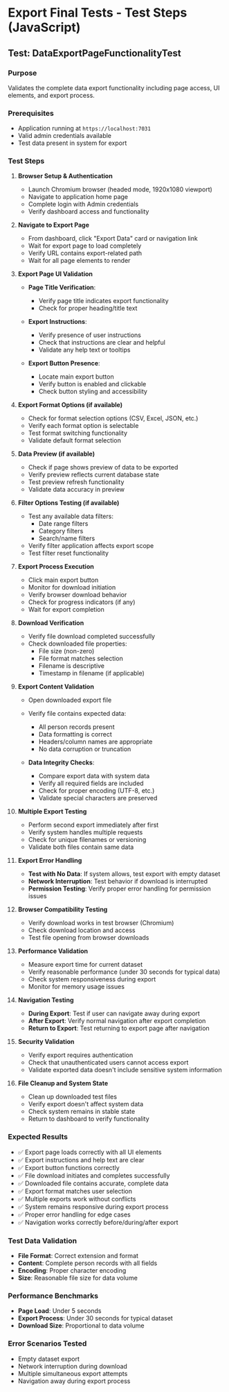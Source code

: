 # Export Final Tests - Test Steps (JavaScript)

## Test: DataExportPageFunctionalityTest

### Purpose
Validates the complete data export functionality including page access, UI elements, and export process.

### Prerequisites
- Application running at `https://localhost:7031`
- Valid admin credentials available
- Test data present in system for export

### Test Steps

1. **Browser Setup & Authentication**
   - Launch Chromium browser (headed mode, 1920x1080 viewport)
   - Navigate to application home page
   - Complete login with Admin credentials
   - Verify dashboard access and functionality

2. **Navigate to Export Page**
   - From dashboard, click "Export Data" card or navigation link
   - Wait for export page to load completely
   - Verify URL contains export-related path
   - Wait for all page elements to render

3. **Export Page UI Validation**
   - **Page Title Verification**:
     - Verify page title indicates export functionality
     - Check for proper heading/title text
   
   - **Export Instructions**:
     - Verify presence of user instructions
     - Check that instructions are clear and helpful
     - Validate any help text or tooltips
   
   - **Export Button Presence**:
     - Locate main export button
     - Verify button is enabled and clickable
     - Check button styling and accessibility

4. **Export Format Options (if available)**
   - Check for format selection options (CSV, Excel, JSON, etc.)
   - Verify each format option is selectable
   - Test format switching functionality
   - Validate default format selection

5. **Data Preview (if available)**
   - Check if page shows preview of data to be exported
   - Verify preview reflects current database state
   - Test preview refresh functionality
   - Validate data accuracy in preview

6. **Filter Options Testing (if available)**
   - Test any available data filters:
     - Date range filters
     - Category filters
     - Search/name filters
   - Verify filter application affects export scope
   - Test filter reset functionality

7. **Export Process Execution**
   - Click main export button
   - Monitor for download initiation
   - Verify browser download behavior
   - Check for progress indicators (if any)
   - Wait for export completion

8. **Download Verification**
   - Verify file download completed successfully
   - Check downloaded file properties:
     - File size (non-zero)
     - File format matches selection
     - Filename is descriptive
     - Timestamp in filename (if applicable)

9. **Export Content Validation**
   - Open downloaded export file
   - Verify file contains expected data:
     - All person records present
     - Data formatting is correct
     - Headers/column names are appropriate
     - No data corruption or truncation
   
   - **Data Integrity Checks**:
     - Compare export data with system data
     - Verify all required fields are included
     - Check for proper encoding (UTF-8, etc.)
     - Validate special characters are preserved

10. **Multiple Export Testing**
    - Perform second export immediately after first
    - Verify system handles multiple requests
    - Check for unique filenames or versioning
    - Validate both files contain same data

11. **Export Error Handling**
    - **Test with No Data**: If system allows, test export with empty dataset
    - **Network Interruption**: Test behavior if download is interrupted
    - **Permission Testing**: Verify proper error handling for permission issues

12. **Browser Compatibility Testing**
    - Verify download works in test browser (Chromium)
    - Check download location and access
    - Test file opening from browser downloads

13. **Performance Validation**
    - Measure export time for current dataset
    - Verify reasonable performance (under 30 seconds for typical data)
    - Check system responsiveness during export
    - Monitor for memory usage issues

14. **Navigation Testing**
    - **During Export**: Test if user can navigate away during export
    - **After Export**: Verify normal navigation after export completion
    - **Return to Export**: Test returning to export page after navigation

15. **Security Validation**
    - Verify export requires authentication
    - Check that unauthenticated users cannot access export
    - Validate exported data doesn't include sensitive system information

16. **File Cleanup and System State**
    - Clean up downloaded test files
    - Verify export doesn't affect system data
    - Check system remains in stable state
    - Return to dashboard to verify functionality

### Expected Results
- ✅ Export page loads correctly with all UI elements
- ✅ Export instructions and help text are clear
- ✅ Export button functions correctly
- ✅ File download initiates and completes successfully
- ✅ Downloaded file contains accurate, complete data
- ✅ Export format matches user selection
- ✅ Multiple exports work without conflicts
- ✅ System remains responsive during export process
- ✅ Proper error handling for edge cases
- ✅ Navigation works correctly before/during/after export

### Test Data Validation
- **File Format**: Correct extension and format
- **Content**: Complete person records with all fields
- **Encoding**: Proper character encoding
- **Size**: Reasonable file size for data volume

### Performance Benchmarks
- **Page Load**: Under 5 seconds
- **Export Process**: Under 30 seconds for typical dataset
- **Download Size**: Proportional to data volume

### Error Scenarios Tested
- Empty dataset export
- Network interruption during download
- Multiple simultaneous export attempts
- Navigation away during export process